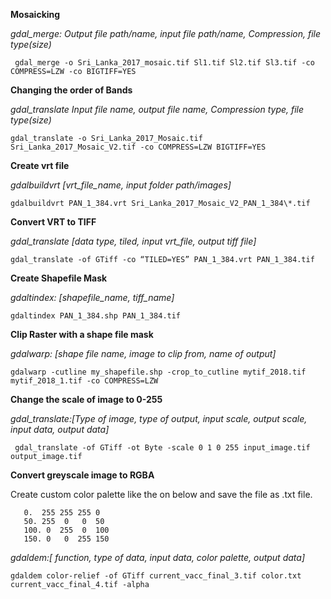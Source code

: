 ﻿**Mosaicking**
 
*gdal_merge: Output file path/name, input file path/name, Compression, file type(size)*
 
	 gdal_merge -o Sri_Lanka_2017_mosaic.tif Sl1.tif Sl2.tif Sl3.tif -co COMPRESS=LZW -co BIGTIFF=YES

**Changing the order of Bands**

*gdal_translate Input file name, output file name, Compression type, file type(size)*

	gdal_translate -o Sri_Lanka_2017_Mosaic.tif Sri_Lanka_2017_Mosaic_V2.tif -co COMPRESS=LZW BIGTIFF=YES

**Create vrt file**

*gdalbuildvrt [vrt_file_name, input folder path/images]*

	gdalbuildvrt PAN_1_384.vrt Sri_Lanka_2017_Mosaic_V2_PAN_1_384\*.tif

**Convert VRT to TIFF**

*gdal_translate [data type, tiled, input vrt_file, output tiff file]*

	gdal_translate -of GTiff -co “TILED=YES” PAN_1_384.vrt PAN_1_384.tif

**Create Shapefile Mask**

*gdaltindex: [shapefile_name, tiff_name]*

	gdaltindex PAN_1_384.shp PAN_1_384.tif

**Clip Raster with a shape file mask**

*gdalwarp: [shape file name, image to clip from, name of output]*

	gdalwarp -cutline my_shapefile.shp -crop_to_cutline mytif_2018.tif mytif_2018_1.tif -co COMPRESS=LZW

**Change the scale of image to 0-255**

*gdal_translate:[Type of image, type of output, input scale, output scale, input data, output data]*

	 gdal_translate -of GTiff -ot Byte -scale 0 1 0 255 input_image.tif output_image.tif 

**Convert greyscale image to RGBA**

Create custom color palette like the on below and save the file as .txt file. 

       0.  255 255 255 0
       50. 255  0   0  50
       100. 0  255  0  100
       150. 0   0  255 150

*gdaldem:[ function, type of data, input data, color palette, output data]*

	gdaldem color-relief -of GTiff current_vacc_final_3.tif color.txt current_vacc_final_4.tif -alpha
